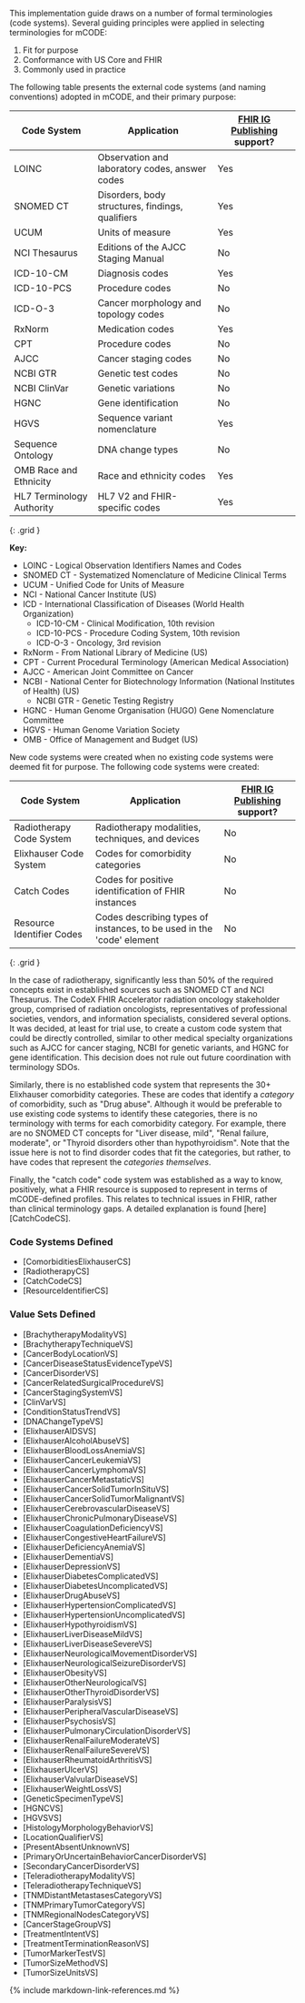 This implementation guide draws on a number of formal terminologies (code systems). Several guiding principles were applied in selecting terminologies for mCODE:

1. Fit for purpose
2. Conformance with US Core and FHIR
3. Commonly used in practice

The following table presents the external code systems (and naming conventions) adopted in mCODE, and their primary purpose:

| Code System | Application | [FHIR IG Publishing](https://confluence.hl7.org/display/FHIR/IG+Publisher+Documentation) support? |
|--------------|-------------|------------------|
| LOINC | Observation and laboratory codes, answer codes | Yes |
| SNOMED CT | Disorders, body structures, findings, qualifiers | Yes |
| UCUM | Units of measure | Yes |
| NCI Thesaurus | Editions of the AJCC Staging Manual | No |
| ICD-10-CM | Diagnosis codes | Yes |
| ICD-10-PCS | Procedure codes | No |
| ICD-O-3 | Cancer morphology and topology codes | No |
| RxNorm | Medication codes | Yes |
| CPT | Procedure codes | No |
| AJCC | Cancer staging codes | No |
| NCBI GTR | Genetic test codes | No |
| NCBI ClinVar | Genetic variations | No |
| HGNC | Gene identification | No |
| HGVS | Sequence variant nomenclature | Yes |
| Sequence Ontology | DNA change types | No |
| OMB Race and Ethnicity | Race and ethnicity codes | Yes |
| HL7 Terminology Authority  | HL7 V2 and FHIR-specific codes | Yes |
{: .grid }

**Key:**
* LOINC - Logical Observation Identifiers Names and Codes
* SNOMED CT - Systematized Nomenclature of Medicine Clinical Terms
* UCUM - Unified Code for Units of Measure
* NCI - National Cancer Institute (US)
* ICD - International Classification of Diseases (World Health Organization)
  * ICD-10-CM - Clinical Modification, 10th revision
  * ICD-10-PCS - Procedure Coding System, 10th revision
  * ICD-O-3 - Oncology, 3rd revision
* RxNorm - From National Library of Medicine (US)
* CPT - Current Procedural Terminology (American Medical Association)
* AJCC - American Joint Committee on Cancer
* NCBI - National Center for Biotechnology Information (National Institutes of Health) (US)
  * NCBI GTR - Genetic Testing Registry
* HGNC - Human Genome Organisation (HUGO) Gene Nomenclature Committee
* HGVS - Human Genome Variation Society
* OMB - Office of Management and Budget (US)

New code systems were created when no existing code systems were deemed fit for purpose. The following code systems were created:

|  Code System | Application | [FHIR IG Publishing](https://confluence.hl7.org/display/FHIR/IG+Publisher+Documentation) support? |
|--------------|-------------|------------------|
| Radiotherapy Code System | Radiotherapy modalities, techniques, and devices | No |
| Elixhauser Code System | Codes for comorbidity categories | No |
| Catch Codes | Codes for positive identification of FHIR instances | No |
| Resource Identifier Codes | Codes describing types of instances, to be used in the 'code' element | No |
{: .grid }

In the case of radiotherapy, significantly less than 50% of the required concepts exist in established sources such as SNOMED CT and NCI Thesaurus. The CodeX FHIR Accelerator radiation oncology stakeholder group, comprised of radiation oncologists, representatives of professional societies, vendors, and information specialists, considered several options. It was decided, at least for trial use, to create a custom code system that could be directly controlled, similar to other medical specialty organizations such as AJCC for cancer staging, NCBI for genetic variants, and HGNC for gene identification. This decision does not rule out future coordination with terminology SDOs.

Similarly, there is no established code system that represents the 30+ Elixhauser comorbidity categories. These are codes that identify a _category_ of comorbidity, such as "Drug abuse". Although it would be preferable to use existing code systems to identify these categories, there is no terminology with terms for each comorbidity category. For example, there are no SNOMED CT concepts for "Liver disease, mild", "Renal failure, moderate", or "Thyroid disorders other than hypothyroidism". Note that the issue here is not to find disorder codes that fit the categories, but rather, to have codes that represent the _categories themselves_.

Finally, the "catch code" code system was established as a way to know, positively, what a FHIR resource is supposed to represent in terms of mCODE-defined profiles. This relates to technical issues in FHIR, rather than clinical terminology gaps. A detailed explanation is found [here][CatchCodeCS].

### Code Systems Defined

* [ComorbiditiesElixhauserCS]
* [RadiotherapyCS]
* [CatchCodeCS]
* [ResourceIdentifierCS]

### Value Sets Defined

* [BrachytherapyModalityVS]
* [BrachytherapyTechniqueVS]
* [CancerBodyLocationVS]
* [CancerDiseaseStatusEvidenceTypeVS]
* [CancerDisorderVS]
* [CancerRelatedSurgicalProcedureVS]
* [CancerStagingSystemVS]
* [ClinVarVS]
* [ConditionStatusTrendVS]
* [DNAChangeTypeVS]
* [ElixhauserAIDSVS]
* [ElixhauserAlcoholAbuseVS]
* [ElixhauserBloodLossAnemiaVS]
* [ElixhauserCancerLeukemiaVS]
* [ElixhauserCancerLymphomaVS]
* [ElixhauserCancerMetastaticVS]
* [ElixhauserCancerSolidTumorInSituVS]
* [ElixhauserCancerSolidTumorMalignantVS]
* [ElixhauserCerebrovascularDiseaseVS]
* [ElixhauserChronicPulmonaryDiseaseVS]
* [ElixhauserCoagulationDeficiencyVS]
* [ElixhauserCongestiveHeartFailureVS]
* [ElixhauserDeficiencyAnemiaVS]
* [ElixhauserDementiaVS]
* [ElixhauserDepressionVS]
* [ElixhauserDiabetesComplicatedVS]
* [ElixhauserDiabetesUncomplicatedVS]
* [ElixhauserDrugAbuseVS]
* [ElixhauserHypertensionComplicatedVS]
* [ElixhauserHypertensionUncomplicatedVS]
* [ElixhauserHypothyroidismVS]
* [ElixhauserLiverDiseaseMildVS]
* [ElixhauserLiverDiseaseSevereVS]
* [ElixhauserNeurologicalMovementDisorderVS]
* [ElixhauserNeurologicalSeizureDisorderVS]
* [ElixhauserObesityVS]
* [ElixhauserOtherNeurologicalVS]
* [ElixhauserOtherThyroidDisorderVS]
* [ElixhauserParalysisVS]
* [ElixhauserPeripheralVascularDiseaseVS]
* [ElixhauserPsychosisVS]
* [ElixhauserPulmonaryCirculationDisorderVS]
* [ElixhauserRenalFailureModerateVS]
* [ElixhauserRenalFailureSevereVS]
* [ElixhauserRheumatoidArthritisVS]
* [ElixhauserUlcerVS]
* [ElixhauserValvularDiseaseVS]
* [ElixhauserWeightLossVS]
* [GeneticSpecimenTypeVS]
* [HGNCVS]
* [HGVSVS]
* [HistologyMorphologyBehaviorVS]
* [LocationQualifierVS]
* [PresentAbsentUnknownVS]
* [PrimaryOrUncertainBehaviorCancerDisorderVS]
* [SecondaryCancerDisorderVS]
* [TeleradiotherapyModalityVS]
* [TeleradiotherapyTechniqueVS]
* [TNMDistantMetastasesCategoryVS]
* [TNMPrimaryTumorCategoryVS]
* [TNMRegionalNodesCategoryVS]
* [CancerStageGroupVS]
* [TreatmentIntentVS]
* [TreatmentTerminationReasonVS]
* [TumorMarkerTestVS]
* [TumorSizeMethodVS]
* [TumorSizeUnitsVS]

{% include markdown-link-references.md %}
